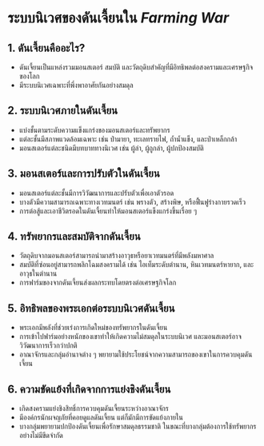 # ระบบนิเวศของดันเจี้ยนใน *Farming War*

## 1. ดันเจี้ยนคืออะไร?
- ดันเจี้ยนเป็นแหล่งรวมมอนสเตอร์ สมบัติ และวัตถุดิบสำคัญที่มีอิทธิพลต่อสงครามและเศรษฐกิจของโลก
- มีระบบนิเวศเฉพาะที่พึ่งพาอาศัยกันอย่างสมดุล

## 2. ระบบนิเวศภายในดันเจี้ยน
- แบ่งชั้นตามระดับความแข็งแกร่งของมอนสเตอร์และทรัพยากร
- แต่ละชั้นมีสภาพแวดล้อมเฉพาะ เช่น ป่ามายา, ทะเลทรายไฟ, ถ้ำน้ำแข็ง, และป่าเหล็กกล้า
- มอนสเตอร์แต่ละชนิดมีบทบาททางนิเวศ เช่น ผู้ล่า, ผู้ถูกล่า, ผู้ปกป้องสมบัติ

## 3. มอนสเตอร์และการปรับตัวในดันเจี้ยน
- มอนสเตอร์แต่ละชั้นมีการวิวัฒนาการและปรับตัวเพื่อเอาตัวรอด
- บางตัวมีความสามารถเฉพาะทางเวทมนตร์ เช่น พรางตัว, สร้างพิษ, หรือฟื้นฟูร่างกายรวดเร็ว
- การต่อสู้และเอาชีวิตรอดในดันเจี้ยนทำให้มอนสเตอร์แข็งแกร่งขึ้นเรื่อย ๆ

## 4. ทรัพยากรและสมบัติจากดันเจี้ยน
- วัตถุดิบจากมอนสเตอร์สามารถนำมาสร้างอาวุธหรือยาเวทมนตร์ที่มีพลังมหาศาล
- สมบัติที่ซ่อนอยู่สามารถพลิกโฉมสงครามได้ เช่น ไอเท็มระดับตำนาน, หินเวทมนตร์หายาก, และอาวุธในตำนาน
- การฟาร์มของจากดันเจี้ยนส่งผลกระทบโดยตรงต่อเศรษฐกิจโลก

## 5. อิทธิพลของพระเอกต่อระบบนิเวศดันเจี้ยน
- พระเอกมีพลังที่ช่วยเร่งการเกิดใหม่ของทรัพยากรในดันเจี้ยน
- การเข้าไปฟาร์มอย่างหนักของเขาทำให้เกิดความไม่สมดุลในระบบนิเวศ และมอนสเตอร์อาจวิวัฒนาการเร็วกว่าปกติ
- อาณาจักรและกลุ่มอำนาจต่าง ๆ พยายามใช้ประโยชน์จากความสามารถของเขาในการควบคุมดันเจี้ยน

## 6. ความขัดแย้งที่เกิดจากการแย่งชิงดันเจี้ยน
- เกิดสงครามแย่งชิงสิทธิ์การควบคุมดันเจี้ยนระหว่างอาณาจักร
- มีองค์กรนักผจญภัยที่คอยดูแลดันเจี้ยน แต่ก็มักมีการขัดแย้งภายใน
- บางกลุ่มพยายามปกป้องดันเจี้ยนเพื่อรักษาสมดุลธรรมชาติ ในขณะที่บางกลุ่มต้องการใช้ทรัพยากรอย่างไม่มีขีดจำกัด

